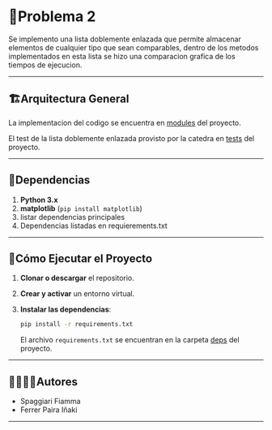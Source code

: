 # 🐍Problema 2

Se implemento una lista doblemente enlazada que permite almacenar elementos de cualquier tipo que sean comparables, dentro de los metodos implementados en esta lista se hizo una comparacion grafica de los tiempos de ejecucion.

---
## 🏗Arquitectura General

La implementacion del codigo se encuentra en [modules](./modules) del proyecto.

El test de la lista doblemente enlazada provisto por la catedra en [tests](./tests) del proyecto.

---
## 📑Dependencias

1. **Python 3.x**
2. **matplotlib** (`pip install matplotlib`)
3. listar dependencias principales
4. Dependencias listadas en requierements.txt

---
## 🚀Cómo Ejecutar el Proyecto
1. **Clonar o descargar** el repositorio.

2. **Crear y activar** un entorno virtual.

3. **Instalar las dependencias**:
   ```bash
   pip install -r requirements.txt
   ```
   El archivo `requirements.txt` se encuentran en la carpeta [deps](./deps) del proyecto.

---
## 🙎‍♀️🙎‍♂️Autores

- Spaggiari Fiamma
- Ferrer Paira Iñaki

---


